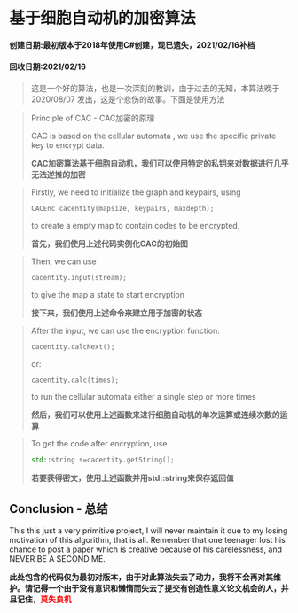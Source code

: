 # 基于细胞自动机的加密算法

#### 创建日期:最初版本于2018年使用C#创建，现已遗失，2021/02/16补档

#### 回收日期:2021/02/16

> 这是一个好的算法，也是一次深刻的教训，由于过去的无知，本算法晚于2020/08/07 发出，这是个悲伤的故事。下面是使用方法

> Principle of CAC - CAC加密的原理
>
> CAC is based on the cellular automata , we use the specific private key to encrypt data.
>
> **CAC加密算法基于细胞自动机，我们可以使用特定的私钥来对数据进行几乎无法逆推的加密**

>Firstly, we need to initialize the graph and keypairs, using
>
>```c++
>CACEnc cacentity(mapsize, keypairs, maxdepth);
>```
>
>to create a empty map to contain codes to be encrypted.
>
>**首先，我们使用上述代码实例化CAC的初始图**

> Then, we can use 
>
> ```c++
> cacentity.input(stream);
> ```
>
> to give the map a state to start encryption
>
> **接下来，我们使用上述命令来建立用于加密的状态**

>After the input, we can use the encryption function:
>
>```c++
>cacentity.calcNext();
>```
>
>or:
>
>```c++
>cacentity.calc(times);
>```
>
>to run the cellular automata either a single step or more times
>
>**然后，我们可以使用上述函数来进行细胞自动机的单次运算或连续次数的运算**

> To get the code after encryption, use
>
> ```c++
> std::string s=cacentity.getString();
> ```
>
> **若要获得密文，使用上述函数并用std::string来保存返回值**

## Conclusion - 总结

This this just a very primitive project, I will never maintain it due to my losing motivation of this algorithm, that is all. Remember that one teenager lost his  chance to post a  paper which is creative because of his carelessness, and NEVER BE A SECOND ME.

**此处包含的代码仅为最初对版本，由于对此算法失去了动力，我将不会再对其维护。请记得一个由于没有意识和懒惰而失去了提交有创造性意义论文机会的人，并且记住，<font color="red">莫失良机</font>**
